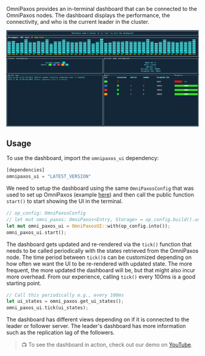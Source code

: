 OmniPaxos provides an in-terminal dashboard that can be connected to the OmniPaxos nodes. The dashboard displays the performance, the connectivity, and who is the current leader in the cluster.

![dashboard](../images/dashboard.png)

## Usage
To use the dashboard, import the `omnipaxos_ui` dependency:

```rust
[dependencies]
omnipaxos_ui = "LATEST_VERSION"
```

We need to setup the dashboard using the same `OmniPaxosConfig` that was used to set up OmniPaxos (example [here](../omnipaxos)) and then call the public function `start()` to start showing the UI in the terminal.

```rust
// op_config: OmniPaxosConfig
// let mut omni_paxos: OmniPaxos<Entry, Storage> = op_config.build().unwrap();
let mut omni_paxos_ui = OmniPaxosUI::with(op_config.into());
omni_paxos_ui.start();
```

The dashboard gets updated and re-rendered via the `tick()` function that needs to be called periodically with the states retrieved from the OmniPaxos node. The time period between `tick()`s can be customized depending on how often we want the UI to be re-rendered with updated state. The more frequent, the more updated the dashboard will be, but that might also incur more overhead. From our experience, calling `tick()` every 100ms is a good starting point.

```rust
// Call this periodically e.g., every 100ms
let ui_states = omni_paxos.get_ui_states();
omni_paxos_ui.tick(ui_states);
```

The dashboard has different views depending on if it is connected to the leader or follower server. The leader's dashboard has more information such as the replication lag of the followers. 

> :tv: To see the dashboard in action, check out our demo on [YouTube](https://youtu.be/Jq0M39MCnK4).